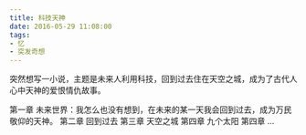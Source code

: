```yaml
---
title: 科技天神
date: 2016-05-29 11:08:00
tags: 
- 忆 
- 突发奇想
---
```

突然想写一小说，主题是未来人利用科技，回到过去住在天空之城，成为了古代人心中天神的爱恨情仇故事。

第一章 未来世界：我怎么也没有想到，在未来的某一天我会回到过去，成为万民敬仰的天神。
第二章 回到过去
第三章 天空之城
第四章 九个太阳
第四章 ...

